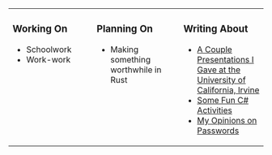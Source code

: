 <table><tr><td valign="top" width="33%">

### Working On
* Schoolwork
* Work-work
</td><td valign="top" width="34%">

### Planning On

* Making something worthwhile in Rust

</td><td valign="top" width="33%">

### Writing About

* [A Couple Presentations I Gave at the University of California, Irvine](https://markgross.org/2021/10/12/uci-presentations.html)
* [Some Fun C# Activities](https://markgross.org/2021/10/12/anonymous-types.html)
* [My Opinions on Passwords](https://markgross.org/2021/08/29/stop-truncating-passwords.html)

</td></tr></table>
